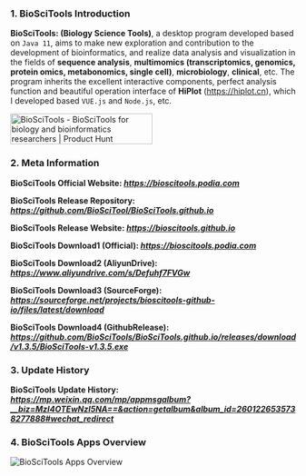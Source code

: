 ### 1. BioSciTools Introduction
**BioSciTools: (Biology Science Tools)**, a desktop program developed based on `Java 11`, aims to make new exploration and contribution to the development of bioinformatics, and realize data analysis and visualization in the fields of **sequence analysis**, **multimomics (transcriptomics, genomics, protein omics, metabonomics, single cell)**, **microbiology**, **clinical**, etc. The program inherits the excellent interactive components, perfect analysis function and beautiful operation interface of **HiPlot** (https://hiplot.cn), which I developed based `VUE.js` and `Node.js`, etc.

<a href="https://www.producthunt.com/posts/bioscitools?utm_source=badge-featured&utm_medium=badge&utm_souce=badge-bioscitools" target="_blank">
<img src="https://api.producthunt.com/widgets/embed-image/v1/featured.svg?post_id=386938&theme=light" alt="BioSciTools - BioSciTools&#0032;for&#0032;biology&#0032;and&#0032;bioinformatics&#0032;researchers | Product Hunt" style="width: 250px; height: 54px;" width="250" height="54" />
</a>

### 2. Meta Information
**BioSciTools Official Website: _https://bioscitools.podia.com_**

**BioSciTools Release Repository: _https://github.com/BioSciTool/BioSciTools.github.io_**

**BioSciTools Release Website: _https://bioscitools.github.io_**

**BioSciTools Download1 (Official): _https://bioscitools.podia.com_**

**BioSciTools Download2 (AliyunDrive): _https://www.aliyundrive.com/s/Defuhf7FVGw_**

**BioSciTools Download3 (SourceForge): _https://sourceforge.net/projects/bioscitools-github-io/files/latest/download_**

**BioSciTools Download4 (GithubRelease): _https://github.com/BioSciTools/BioSciTools.github.io/releases/download/v1.3.5/BioSciTools-v1.3.5.exe_**

### 3. Update History
**BioSciTools Update History: _https://mp.weixin.qq.com/mp/appmsgalbum?__biz=MzI4OTEwNzI5NA==&action=getalbum&album_id=2601226535738277888#wechat_redirect_**

### 4. BioSciTools Apps Overview
![BioSciTools Apps Overview](https://mmbiz.qpic.cn/mmbiz_png/2kzTYj03uPChs9VVPiakP6YIAfLqSIWTKj2n5KWHEsVXhep3cibA8IvyFv1ZgmiakBSIbpyxgA3ILZl7Wv04ybxPQ/640?wx_fmt=png&wxfrom=5&wx_lazy=1&wx_co=1)
